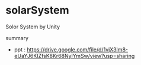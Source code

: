 # solarSystem
Solor System by Unity

summary
- ppt : https://drive.google.com/file/d/1vjX3Im8-eUaYJ6KIZfsK8Kr68NylYmSw/view?usp=sharing
